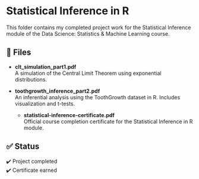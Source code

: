 # Statistical Inference in R

This folder contains my completed project work for the Statistical Inference module of the Data Science: Statistics & Machine Learning course.

## 📁 Files

- **clt_simulation_part1.pdf**  
  A simulation of the Central Limit Theorem using exponential distributions.

- **toothgrowth_inference_part2.pdf**  
  An inferential analysis using the ToothGrowth dataset in R. Includes visualization and t-tests.

  - **statistical-inference-certificate.pdf**  
  Official course completion certificate for the Statistical Inference in R module.


## ✅ Status
✔️ Project completed  
✔️ Certificate earned
